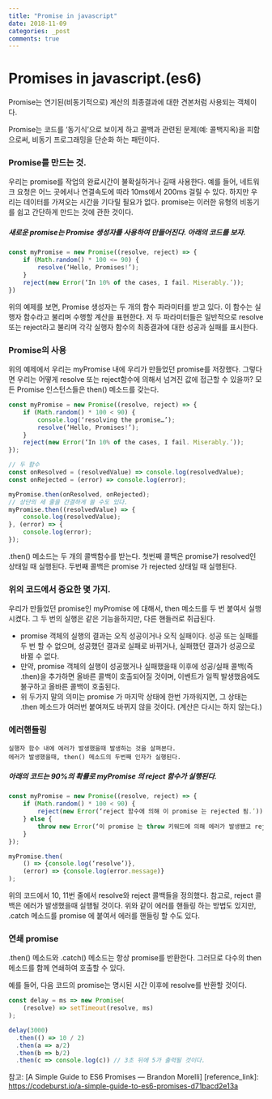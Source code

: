 ```yaml
---
title: "Promise in javascript"
date: 2018-11-09
categories: _post
comments: true
---
```


Promises in javascript.(es6)
===========

Promise는 연기된(비동기적으로) 계산의 최종결과에 대한 견본처럼 사용되는 객체이다.

Promise는 코드를 ‘동기식’으로 보이게 하고 콜백과 관련된 문제(예: 콜백지옥)을 피함으로써, 비동기 프로그래밍을 단순화 하는 패턴이다.

### Promise를 만드는 것.

우리는 promise를 작업의 완료시간이 불확실하거나 길때 사용한다.
예를 들어, 네트워크 요청은 어느 곳에서나 연결속도에 따라 10ms에서 200ms 걸릴 수 있다.
하지만 우리는 데이터를 가져오는 시간을 기다릴 필요가 없다. 
promise는 이러한 유형의 비동기를 쉽고 간단하게 만드는 것에 관한 것이다.

##### 새로운 promise는 Promise 생성자를 사용하여 만들어진다. 아래의 코드를 보자.

```javascript
const myPromise = new Promise((resolve, reject) => {
    if (Math.random() * 100 <= 90) {
        resolve(‘Hello, Promises!’);
    }
    reject(new Error(‘In 10% of the cases, I fail. Miserably.’));
}) 
```

위의 예제를 보면, Promise 생성자는 두 개의 함수 파라미터를 받고 있다. 이 함수는 실행자 함수라고 불리며 수행할 계산을 표현한다. 저 두 파라미터들은 일반적으로 resolve 또는 reject라고 불리며 각각 실행자 함수의 최종결과에 대한 성공과 실패를 표시한다.

### Promise의 사용

위의 예제에서 우리는 myPromise 내에 우리가 만들었던 promise를 저장했다. 그렇다면 우리는 어떻게 resolve 또는 reject함수에 의해서 넘겨진 값에 접근할 수 있을까?
모든 Promise 인스턴스들은 then() 메소드를 갖는다.

```javascript
const myPromise = new Promise((resolve, reject) => {
    if (Math.random() * 100 < 90) {
        console.log(‘resolving the promise…’);
        resolve(‘Hello, Promises!’);
    }
    reject(new Error(‘In 10% of the cases, I fail. Miserably.’));
});

// 두 함수
const onResolved = (resolvedValue) => console.log(resolvedValue);
const onRejected = (error) => console.log(error);

myPromise.then(onResolved, onRejected);
// 상단의 세 줄을 간결하게 쓸 수도 있다.
myPromise.then((resolvedValue) => {
    console.log(resolvedValue);
}, (error) => {
    console.log(error);
});
```

.then() 메소드는 두 개의 콜백함수를 받는다. 첫번째 콜백은 promise가 resolved인 상태일 때 실행된다. 두번째 콜백은 promise 가 rejected 상태일 때 실행된다.

### 위의 코드에서 중요한 몇 가지.
우리가 만들었던 promise인 myPromise 에 대해서, then 메소드를 두 번 붙여서 실행시켰다. 그 두 번의 실행은 같은 기능을하지만, 다른 핸들러로 취급된다.

* promise 객체의 실행의 결과는 오직 성공이거나 오직 실패이다. 성공 또는 실패를 두 번 할 수 없으며, 성공했던 결과로 실패로 바뀌거나, 실패했던 결과가 성공으로 바뀔 수 없다.
* 만약, promise 객체의 실행이 성공했거나 실패했을때 이후에 성공/실패 콜백(즉 .then)을 추가하면 올바른 콜백이 호출되어질 것이며, 이벤트가 일찍 발생했음에도 불구하고 올바른 콜백이 호출된다.
* 위 두가지 말의 의미는 promise 가 마지막 상태에 한번 가까워지면, 그 상태는 .then 메소드가 여러번 붙여져도 바뀌지 않을 것이다. (계산은 다시는 하지 않는다.)

### 에러핸들링
    실행자 함수 내에 에러가 발생했을때 발생하는 것을 살펴본다.
    에러가 발생했을때, then() 메소드의 두번째 인자가 실행된다.

##### 아래의 코드는 90%의 확률로 myPromise 의 reject 함수가 실행된다.

```javascript
const myPromise = new Promise((resolve, reject) => {
    if (Math.random() * 100 < 90) {
        reject(new Error(‘reject 함수에 의해 이 promise 는 rejected 됨.’));
    } else {
        throw new Error(‘이 promise 는 throw 키워드에 의해 에러가 발생됐고 rejected 됨.’)
    }
});

myPromise.then(
    () => {console.log(‘resolve’)},
    (error) => {console.log(error.message)}
);
```

위의 코드에서 10, 11번 줄에서 resolve와 reject 콜백들을 정의했다. 참고로, reject 콜백은 에러가 발생했을때 실행될 것이다. 위와 같이 에러를 핸들링 하는 방법도 있지만, .catch 메소드를 promise 에 붙여서 에러를 핸들링 할 수도 있다.

### 연쇄 promise

.then() 메소드와 .catch() 메소드는 항상 promise를 반환한다. 그러므로 다수의 then 메소드를 함께 연쇄하여 호출할 수 있다.

예를 들어, 다음 코드의 promise는 명시된 시간 이후에 resolve를 반환할 것이다.

```javascript
const delay = ms => new Promise(
    (resolve) => setTimeout(resolve, ms)
);

delay(3000)
  .then(() => 10 / 2)
  .then(a => a/2)
  .then(b => b/2)
  .then(c => console.log(c)) // 3초 뒤에 5가 출력될 것이다.
```


참고: [A Simple Guide to ES6 Promises — Brandon Morelli]
[reference_link]: https://codeburst.io/a-simple-guide-to-es6-promises-d71bacd2e13a

